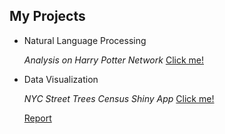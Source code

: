 
## My Projects

-  Natural Language Processing
   
   _Analysis on Harry Potter Network_ [Click me!](http://lleiou.github.io/4249FinalProject/)

   
    
-  Data Visualization

   _NYC Street Trees Census Shiny App_ [Click me!](https://hexiuye.shinyapps.io/pro1/)
   
   [Report](hy2450.github.io/tree_census.md)



